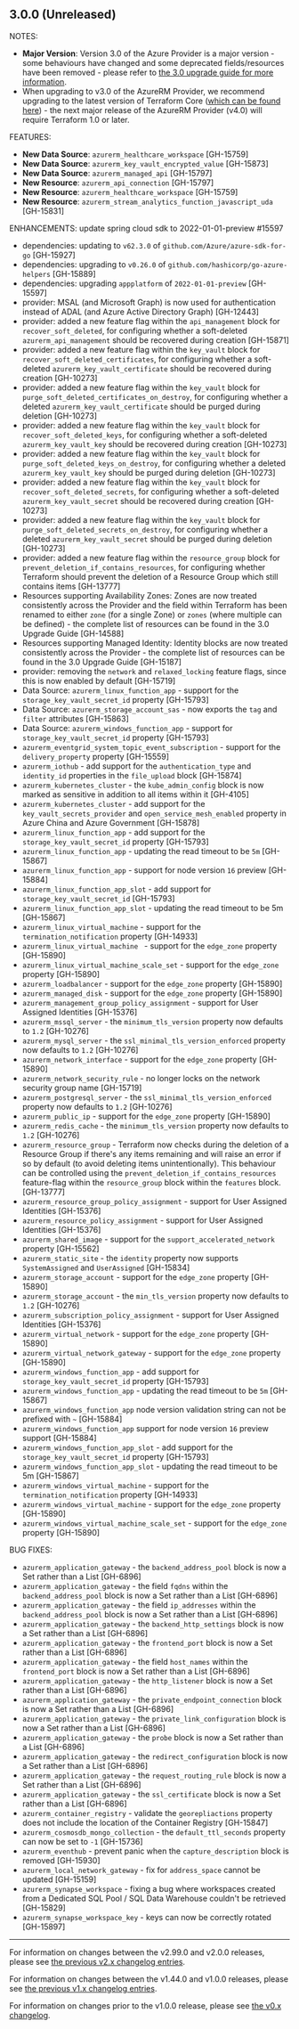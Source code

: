 ## 3.0.0 (Unreleased)

NOTES:

* **Major Version**: Version 3.0 of the Azure Provider is a major version - some behaviours have changed and some deprecated fields/resources have been removed - please refer to [the 3.0 upgrade guide for more information](https://registry.terraform.io/providers/hashicorp/azurerm/latest/docs/guides/3.0-upgrade-guide).
* When upgrading to v3.0 of the AzureRM Provider, we recommend upgrading to the latest version of Terraform Core ([which can be found here](https://www.terraform.io/downloads)) - the next major release of the AzureRM Provider (v4.0) will require Terraform 1.0 or later.

FEATURES:

* **New Data Source**: `azurerm_healthcare_workspace` [GH-15759]
* **New Data Source**: `azurerm_key_vault_encrypted_value` [GH-15873]
* **New Data Source**: `azurerm_managed_api` [GH-15797]
* **New Resource**: `azurerm_api_connection` [GH-15797]
* **New Resource**: `azurerm_healthcare_workspace` [GH-15759]
* **New Resource**: `azurerm_stream_analytics_function_javascript_uda` [GH-15831]

ENHANCEMENTS:
update spring cloud sdk to 2022-01-01-preview #15597

* dependencies: updating to `v62.3.0` of `github.com/Azure/azure-sdk-for-go` [GH-15927]
* dependencies: upgrading to `v0.26.0` of `github.com/hashicorp/go-azure-helpers` [GH-15889]
* dependencies: upgrading `appplatform` of `2022-01-01-preview` [GH-15597]
* provider: MSAL (and Microsoft Graph) is now used for authentication instead of ADAL (and Azure Active Directory Graph) [GH-12443]
* provider: added a new feature flag within the `api_management` block for `recover_soft_deleted`, for configuring whether a soft-deleted `azurerm_api_management` should be recovered during creation [GH-15871]
* provider: added a new feature flag within the `key_vault` block for `recover_soft_deleted_certificates`, for configuring whether a soft-deleted `azurerm_key_vault_certificate` should be recovered during creation [GH-10273]
* provider: added a new feature flag within the `key_vault` block for `purge_soft_deleted_certificates_on_destroy`, for configuring whether a deleted `azurerm_key_vault_certificate` should be purged during deletion [GH-10273]
* provider: added a new feature flag within the `key_vault` block for `recover_soft_deleted_keys`, for configuring whether a soft-deleted `azurerm_key_vault_key` should be recovered during creation [GH-10273]
* provider: added a new feature flag within the `key_vault` block for `purge_soft_deleted_keys_on_destroy`, for configuring whether a deleted `azurerm_key_vault_key` should be purged during deletion [GH-10273]
* provider: added a new feature flag within the `key_vault` block for `recover_soft_deleted_secrets`, for configuring whether a soft-deleted `azurerm_key_vault_secret` should be recovered during creation [GH-10273]
* provider: added a new feature flag within the `key_vault` block for `purge_soft_deleted_secrets_on_destroy`, for configuring whether a deleted `azurerm_key_vault_secret` should be purged during deletion [GH-10273]
* provider: added a new feature flag within the `resource_group` block for `prevent_deletion_if_contains_resources`, for configuring whether Terraform should prevent the deletion of a Resource Group which still contains items [GH-13777]
* Resources supporting Availability Zones: Zones are now treated consistently across the Provider and the field within Terraform has been renamed to either `zone` (for a single Zone) or `zones` (where multiple can be defined) - the complete list of resources can be found in the 3.0 Upgrade Guide [GH-14588]
* Resources supporting Managed Identity: Identity blocks are now treated consistently across the Provider - the complete list of resources can be found in the 3.0 Upgrade Guide [GH-15187]
* provider: removing the `network` and `relaxed_locking` feature flags, since this is now enabled by default [GH-15719]
* Data Source: `azurerm_linux_function_app` - support for the `storage_key_vault_secret_id` property [GH-15793]
* Data Source: `azurerm_storage_account_sas` - now exports the `tag` and `filter` attributes [GH-15863]
* Data Source: `azurerm_windows_function_app` - support for `storage_key_vault_secret_id` property [GH-15793]
* `azurerm_eventgrid_system_topic_event_subscription` - support for the `delivery_property` property [GH-15559]
* `azurerm_iothub` - add support for the `authentication_type` and `identity_id` properties in the `file_upload` block [GH-15874]
* `azurerm_kubernetes_cluster` - the `kube_admin_config` block is now marked as sensitive in addition to all items within it [GH-4105]
* `azurerm_kubernetes_cluster` - add support for the `key_vault_secrets_provider` and `open_service_mesh_enabled` property in Azure China and Azure Government [GH-15878]
* `azurerm_linux_function_app` - add support for the `storage_key_vault_secret_id` property [GH-15793]
* `azurerm_linux_function_app` - updating the read timeout to be `5m` [GH-15867]
* `azurerm_linux_function_app` - support for node version `16` preview [GH-15884]
* `azurerm_linux_function_app_slot` - add support for `storage_key_vault_secret_id` [GH-15793]
* `azurerm_linux_function_app_slot` - updating the read timeout to be 5m [GH-15867]
* `azurerm_linux_virtual_machine` - support for the `termination_notification` property [GH-14933]
* `azurerm_linux_virtual_machine ` - support for the `edge_zone` property [GH-15890]
* `azurerm_linux_virtual_machine_scale_set` - support for the `edge_zone` property [GH-15890]
* `azurerm_loadbalancer` - support for the `edge_zone` property [GH-15890]
* `azurerm_managed_disk` - support for the `edge_zone` property [GH-15890]
* `azurerm_management_group_policy_assignment` - support for User Assigned Identities [GH-15376]
* `azurerm_mssql_server` - the `minimum_tls_version` property now defaults to `1.2` [GH-10276]
* `azurerm_mysql_server` - the `ssl_minimal_tls_version_enforced` property now defaults to `1.2` [GH-10276]
* `azurerm_network_interface` - support for the `edge_zone` property [GH-15890]
* `azurerm_network_security_rule` - no longer locks on the network security group name [GH-15719]
* `azurerm_postgresql_server` - the `ssl_minimal_tls_version_enforced` property now defaults to `1.2` [GH-10276]
* `azurerm_public_ip` - support for the `edge_zone` property [GH-15890]
* `azurerm_redis_cache` - the `minimum_tls_version` property  now defaults to `1.2` [GH-10276]
* `azurerm_resource_group` - Terraform now checks during the deletion of a Resource Group if there's any items remaining and will raise an error if so by default (to avoid deleting items unintentionally). This behaviour can be controlled using the `prevent_deletion_if_contains_resources` feature-flag within the `resource_group` block within the `features` block. [GH-13777]
* `azurerm_resource_group_policy_assignment` - support for User Assigned Identities [GH-15376]
* `azurerm_resource_policy_assignment` - support for User Assigned Identities [GH-15376]
* `azurerm_shared_image` - support for the `support_accelerated_network` property [GH-15562]
* `azurerm_static_site` - the `identity` property now supports `SystemAssigned` and `UserAssigned` [GH-15834]
* `azurerm_storage_account` - support for the `edge_zone` property [GH-15890]
* `azurerm_storage_account` - the `min_tls_version` property now defaults to `1.2` [GH-10276]
* `azurerm_subscription_policy_assignment` - support for User Assigned Identities [GH-15376]
* `azurerm_virtual_network` - support for the `edge_zone` property [GH-15890]
* `azurerm_virtual_network_gateway` - support for the `edge_zone` property [GH-15890]
* `azurerm_windows_function_app` - add support for `storage_key_vault_secret_id` property [GH-15793]
* `azurerm_windows_function_app` - updating the read timeout to be `5m` [GH-15867]
* `azurerm_windows_function_app` node version validation string can not be prefixed with `~` [GH-15884]
* `azurerm_windows_function_app` support for node version `16` preview support [GH-15884]
* `azurerm_windows_function_app_slot` - add support for the `storage_key_vault_secret_id` property [GH-15793]
* `azurerm_windows_function_app_slot` - updating the read timeout to be 5m [GH-15867]
* `azurerm_windows_virtual_machine` - support for the `termination_notification` property [GH-14933]
* `azurerm_windows_virtual_machine` - support for the `edge_zone` property [GH-15890]
* `azurerm_windows_virtual_machine_scale_set` - support for the `edge_zone` property [GH-15890]

BUG FIXES:

* `azurerm_application_gateway` - the `backend_address_pool` block is now a Set rather than a List [GH-6896]
* `azurerm_application_gateway` - the field `fqdns` within the `backend_address_pool` block is now a Set rather than a List [GH-6896]
* `azurerm_application_gateway` - the field `ip_addresses` within the `backend_address_pool` block is now a Set rather than a List [GH-6896]
* `azurerm_application_gateway` - the `backend_http_settings` block is now a Set rather than a List [GH-6896]
* `azurerm_application_gateway` - the `frontend_port` block is now a Set rather than a List [GH-6896]
* `azurerm_application_gateway` - the field `host_names` within the `frontend_port` block is now a Set rather than a List [GH-6896]
* `azurerm_application_gateway` - the `http_listener` block is now a Set rather than a List [GH-6896]
* `azurerm_application_gateway` - the `private_endpoint_connection` block is now a Set rather than a List [GH-6896]
* `azurerm_application_gateway` - the `private_link_configuration` block is now a Set rather than a List [GH-6896]
* `azurerm_application_gateway` - the `probe` block is now a Set rather than a List [GH-6896]
* `azurerm_application_gateway` - the `redirect_configuration` block is now a Set rather than a List [GH-6896]
* `azurerm_application_gateway` - the `request_routing_rule` block is now a Set rather than a List [GH-6896]
* `azurerm_application_gateway` - the `ssl_certificate` block is now a Set rather than a List [GH-6896]
* `azurerm_container_registry` - validate the `georepliactions` property does not include the location of the Container Registry [GH-15847]
* `azurerm_cosmosdb_mongo_collection` - the `default_ttl_seconds` property can now be set to `-1` [GH-15736]
* `azurerm_eventhub` - prevent panic when the `capture_description` block is removed [GH-15930]
* `azurerm_local_network_gateway` - fix for `address_space` cannot be updated [GH-15159]
* `azurerm_synapse_workspace` - fixing a bug where workspaces created from a Dedicated SQL Pool / SQL Data Warehouse couldn't be retrieved [GH-15829]
* `azurerm_synapse_workspace_key` - keys can now be correctly rotated [GH-15897]

---

For information on changes between the v2.99.0 and v2.0.0 releases, please see [the previous v2.x changelog entries](https://github.com/hashicorp/terraform-provider-azurerm/blob/main/CHANGELOG-v2.md).

For information on changes between the v1.44.0 and v1.0.0 releases, please see [the previous v1.x changelog entries](https://github.com/hashicorp/terraform-provider-azurerm/blob/main/CHANGELOG-v1.md).

For information on changes prior to the v1.0.0 release, please see [the v0.x changelog](https://github.com/hashicorp/terraform-provider-azurerm/blob/main/CHANGELOG-v0.md).
